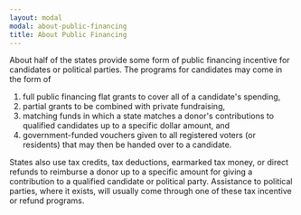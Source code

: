 ```yaml
---
layout: modal
modal: about-public-financing
title: About Public Financing
---
```


About half of the states provide some form of public financing incentive for candidates or political parties. The programs for candidates may come in the form of

  1. full public financing flat grants to cover all of a candidate's spending,
  2. partial grants to be combined with private fundraising,
  3. matching funds in which a state matches a donor's contributions to qualified candidates up to a specific dollar amount, and
  4. government-funded vouchers given to all registered voters (or residents) that may then be handed over to a candidate.

  States also use tax credits, tax deductions, earmarked tax money, or direct refunds to reimburse a donor up to a specific amount for giving a contribution to a qualified candidate or political party. Assistance to political parties, where it exists, will usually come through one of these tax incentive or refund programs.
